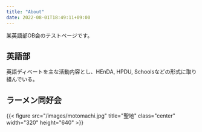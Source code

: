 ```yaml
---
title: "About"
date: 2022-08-01T18:49:11+09:00
---
```


某英語部OB会のテストページです。

<!--more-->


## 英語部
英語ディベートを主な活動内容とし、HEnDA, HPDU, Schoolsなどの形式に取り組んでいる。



## ラーメン同好会
{{< figure src="/images/motomachi.jpg" title="聖地" class="center" width="320" height="640" >}}


